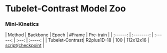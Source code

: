 # Tubelet-Contrast Model Zoo

### Mini-Kinetics

|  Method  |  Backbone | Epoch | \#Frame |                          Pre-train                           |
| :------: | :--------: | :------: | :---: | :-----: | | Tubelet-Contrast|   R2plus1D-18   |  100  | 112x12x16  | [script]()/[checkpoint](https://drive.google.com/file/d/1nU-H1u3eJ-VuyCveU7v-WIOcAVxs5Hww/view?usp=sharing) | 

